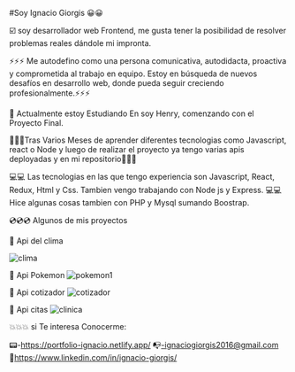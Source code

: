 #Soy Ignacio Giorgis 😀😀

☑️ soy desarrollador web Frontend, me gusta tener la posibilidad de resolver problemas reales dándole mi impronta.

⚡⚡⚡ Me autodefino como una persona comunicativa, autodidacta, proactiva y comprometida al trabajo en equipo. Estoy en búsqueda de nuevos desafíos en desarrollo web, donde pueda seguir creciendo profesionalmente.⚡⚡⚡

🏫 Actualmente estoy Estudiando En soy Henry, comenzando con el Proyecto Final.

🔸🔸🔸Tras Varios Meses de aprender diferentes tecnologias como Javascript, react o Node y luego de realizar el proyecto ya tengo varias apis deployadas y en mi repositorio🔸🔸🔸

💻💻 Las tecnologias en las que tengo experiencia son Javascript, React, Redux, Html y Css. Tambien vengo trabajando con Node js y Express.
💻💻 Hice algunas cosas tambien con PHP y Mysql sumando Boostrap.

💿💿💿 Algunos de mis proyectos

💾 Api del clima 


![clima](https://user-images.githubusercontent.com/82051708/132920578-a71815ed-1759-4b64-ac05-63f62fe2b45a.png)

💾 Api Pokemon
![pokemon1](https://user-images.githubusercontent.com/82051708/132921354-8a859f13-329c-424f-ba71-587d3fa910fb.png)



💾 Api cotizador 
![cotizador](https://user-images.githubusercontent.com/82051708/132920894-df2f7ea5-44da-44e2-8f1d-fb54ba201757.png)

💾 Api citas
![clinica](https://user-images.githubusercontent.com/82051708/132920877-5314cb05-2296-4d0e-bdb3-e4419099847f.png)


💥💥💥 si Te interesa Conocerme:

📟-https://portfolio-ignacio.netlify.app/
📭-ignaciogiorgis2016@gmail.com
🔗https://www.linkedin.com/in/ignacio-giorgis/
